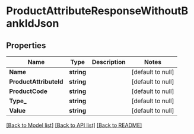 # ProductAttributeResponseWithoutBankIdJson

## Properties
Name | Type | Description | Notes
------------ | ------------- | ------------- | -------------
**Name** | **string** |  | [default to null]
**ProductAttributeId** | **string** |  | [default to null]
**ProductCode** | **string** |  | [default to null]
**Type_** | **string** |  | [default to null]
**Value** | **string** |  | [default to null]

[[Back to Model list]](../README.md#documentation-for-models) [[Back to API list]](../README.md#documentation-for-api-endpoints) [[Back to README]](../README.md)


